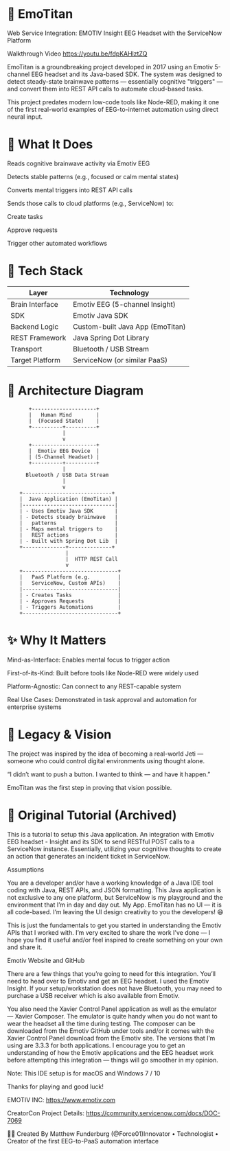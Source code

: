# 🧠 EmoTitan

Web Service Integration: EMOTIV Insight EEG Headset with the ServiceNow Platform

Walkthrough Video https://youtu.be/fdpKAHlztZQ

EmoTitan is a groundbreaking project developed in 2017 using an Emotiv 5-channel EEG headset and its Java-based SDK. The system was designed to detect steady-state brainwave patterns — essentially cognitive "triggers" — and convert them into REST API calls to automate cloud-based tasks.

This project predates modern low-code tools like Node-RED, making it one of the first real-world examples of EEG-to-internet automation using direct neural input.

# 🚀 What It Does

Reads cognitive brainwave activity via Emotiv EEG

Detects stable patterns (e.g., focused or calm mental states)

Converts mental triggers into REST API calls

Sends those calls to cloud platforms (e.g., ServiceNow) to:

Create tasks

Approve requests

Trigger other automated workflows

# 🧠 Tech Stack

| Layer            | Technology                      |
|------------------|---------------------------------|
| Brain Interface  | Emotiv EEG (5-channel Insight)  |
| SDK              | Emotiv Java SDK                 |
| Backend Logic    | Custom-built Java App (EmoTitan)|
| REST Framework   | Java Spring Dot Library         |
| Transport        | Bluetooth / USB Stream          |
| Target Platform  | ServiceNow (or similar PaaS)    |


# 🧠 Architecture Diagram

           +---------------------+
           |   Human Mind        |
           |  (Focused State)    |
           +----------+----------+
                      |
                      v
           +---------------------+
           |  Emotiv EEG Device  |
           | (5-Channel Headset) |
           +----------+----------+
                      |
          Bluetooth / USB Data Stream
                      |
                      v
        +-----------------------------+
        |  Java Application (EmoTitan) |
        |------------------------------|
        | - Uses Emotiv Java SDK       |
        | - Detects steady brainwave   |
        |   patterns                   |
        | - Maps mental triggers to    |
        |   REST actions               |
        | - Built with Spring Dot Lib  |
        +--------------+--------------+
                       |
                       |  HTTP REST Call
                       v
        +-------------------------------+
        |   PaaS Platform (e.g.         |
        |   ServiceNow, Custom APIs)    |
        |-------------------------------|
        | - Creates Tasks               |
        | - Approves Requests           |
        | - Triggers Automations        |
        +-------------------------------+

# ✨ Why It Matters

Mind-as-Interface: Enables mental focus to trigger action

First-of-its-Kind: Built before tools like Node-RED were widely used

Platform-Agnostic: Can connect to any REST-capable system

Real Use Cases: Demonstrated in task approval and automation for enterprise systems

# 📜 Legacy & Vision

The project was inspired by the idea of becoming a real-world Jeti — someone who could control digital environments using thought alone.

“I didn’t want to push a button. I wanted to think — and have it happen.”

EmoTitan was the first step in proving that vision possible.

# 📘 Original Tutorial (Archived)

This is a tutorial to setup this Java application. An integration with Emotiv EEG headset - Insight and its SDK to send RESTful POST calls to a ServiceNow instance. Essentially, utilizing your cognitive thoughts to create an action that generates an incident ticket in ServiceNow.

Assumptions

You are a developer and/or have a working knowledge of a Java IDE tool coding with Java, REST APIs, and JSON formatting. This Java application is not exclusive to any one platform, but ServiceNow is my playground and the environment that I’m in day and day out. My App. EmoTitan has no UI — it is all code-based. I’m leaving the UI design creativity to you the developers! 😄

This is just the fundamentals to get you started in understanding the Emotiv APIs that I worked with. I’m very excited to share the work I’ve done — I hope you find it useful and/or feel inspired to create something on your own and share it.

Emotiv Website and GitHub

There are a few things that you’re going to need for this integration. You’ll need to head over to Emotiv and get an EEG headset. I used the Emotiv Insight. If your setup/workstation does not have Bluetooth, you may need to purchase a USB receiver which is also available from Emotiv.

You also need the Xavier Control Panel application as well as the emulator — Xavier Composer. The emulator is quite handy when you do not want to wear the headset all the time during testing. The composer can be downloaded from the Emotiv GitHub under tools and/or it comes with the Xavier Control Panel download from the Emotiv site. The versions that I’m using are 3.3.3 for both applications. I encourage you to get an understanding of how the Emotiv applications and the EEG headset work before attempting this integration — things will go smoother in my opinion.

Note: This IDE setup is for macOS and Windows 7 / 10

Thanks for playing and good luck!

EMOTIV INC: https://www.emotiv.com

CreatorCon Project Details: https://community.servicenow.com/docs/DOC-7069

👨‍💻 Created By Matthew Funderburg (@Force01)Innovator • Technologist • Creator of the first EEG-to-PaaS automation interface
